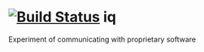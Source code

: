 [![Build Status](https://travis-ci.org/insonifi/iq.svg?branch=master)](https://travis-ci.org/insonifi/iq)
iq
==

Experiment of communicating with proprietary software
